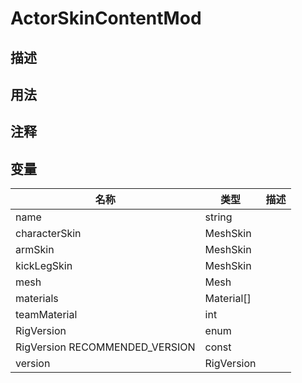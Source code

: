 # ActorSkinContentMod
## 描述

## 用法

## 注释

## 变量
| 名称 | 类型 | 描述 |
| ----------- | ----------- | ----------- |
| name  | string |  |  
| characterSkin | MeshSkin |  |  
| armSkin | MeshSkin |  |  
| kickLegSkin | MeshSkin |  |  
| mesh | Mesh |  |  
| materials | Material[] |  |  
| teamMaterial  | int |  |  
| RigVersion | enum |  |  
| RigVersion RECOMMENDED_VERSION  | const |  |  
| version  | RigVersion |  |  
